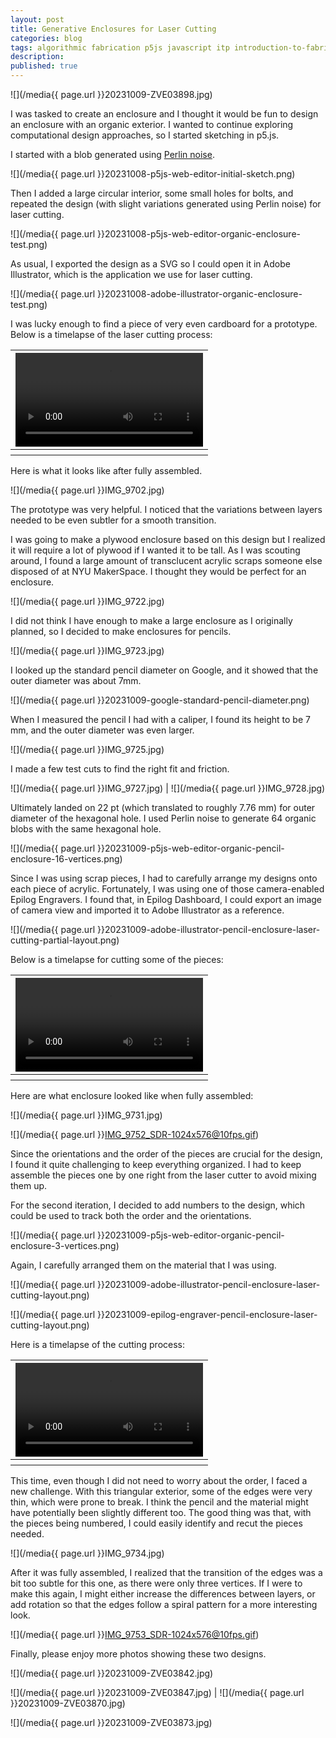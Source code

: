 ```yaml
---
layout: post
title: Generative Enclosures for Laser Cutting
categories: blog
tags: algorithmic fabrication p5js javascript itp introduction-to-fabrication
description:
published: true
---
```


![](/media{{ page.url }}20231009-ZVE03898.jpg)

I was tasked to create an enclosure and I thought it would be fun to design an enclosure with an organic exterior. I wanted to continue exploring computational design approaches, so I started sketching in p5.js.

<!--more-->

I started with a blob generated using [Perlin noise](https://en.wikipedia.org/wiki/Perlin_noise).

![](/media{{ page.url }}20231008-p5js-web-editor-initial-sketch.png)

Then I added a large circular interior, some small holes for bolts, and repeated the design (with slight variations generated using Perlin noise) for laser cutting.

![](/media{{ page.url }}20231008-p5js-web-editor-organic-enclosure-test.png)

As usual, I exported the design as a SVG so I could open it in Adobe Illustrator, which is the application we use for laser cutting.

![](/media{{ page.url }}20231008-adobe-illustrator-organic-enclosure-test.png)

I was lucky enough to find a piece of very even cardboard for a prototype. Below is a timelapse of the laser cutting process:

<table style="width: 100%;">
  <thead><tr><th>
    <video controls width="100%" preload="auto" poster="">
      <source src="/media{{ page.url }}IMG_9700.mp4" type='video/mp4'>
    </video>
  </th></tr></thead>
  <tbody><tr style="text-align: center;"><th></th></tr></tbody>
</table>

Here is what it looks like after fully assembled.

![](/media{{ page.url }}IMG_9702.jpg)

The prototype was very helpful. I noticed that the variations between layers needed to be even subtler for a smooth transition.

I was going to make a plywood enclosure based on this design but I realized it will require a lot of plywood if I wanted it to be tall. As I was scouting around, I found a large amount of transclucent acrylic scraps someone else disposed of at NYU MakerSpace. I thought they would be perfect for an enclosure.

![](/media{{ page.url }}IMG_9722.jpg)

I did not think I have enough to make a large enclosure as I originally planned, so I decided to make enclosures for pencils.

![](/media{{ page.url }}IMG_9723.jpg)

I looked up the standard pencil diameter on Google, and it showed that the outer diameter was about 7mm.

![](/media{{ page.url }}20231009-google-standard-pencil-diameter.png)

When I measured the pencil I had with a caliper, I found its height to be 7 mm, and the outer diameter was even larger.

![](/media{{ page.url }}IMG_9725.jpg)

I made a few test cuts to find the right fit and friction.

![](/media{{ page.url }}IMG_9727.jpg) | ![](/media{{ page.url }}IMG_9728.jpg)

Ultimately landed on 22 pt (which translated to roughly 7.76 mm) for outer diameter of the hexagonal hole. I used Perlin noise to generate 64 organic blobs with the same hexagonal hole.

![](/media{{ page.url }}20231009-p5js-web-editor-organic-pencil-enclosure-16-vertices.png)

Since I was using scrap pieces, I had to carefully arrange my designs onto each piece of acrylic. Fortunately, I was using one of those camera-enabled Epilog Engravers. I found that, in Epilog Dashboard, I could export an image of camera view and imported it to Adobe Illustrator as a reference.

![](/media{{ page.url }}20231009-adobe-illustrator-pencil-enclosure-laser-cutting-partial-layout.png)

Below is a timelapse for cutting some of the pieces:

<table style="width: 100%;">
  <thead><tr><th>
    <video controls width="100%" preload="auto" poster="">
      <source src="/media{{ page.url }}IMG_9729.mp4" type='video/mp4'>
    </video>
  </th></tr></thead>
  <tbody><tr style="text-align: center;"><th></th></tr></tbody>
</table>

Here are what enclosure looked like when fully assembled:

![](/media{{ page.url }}IMG_9731.jpg)

![](/media{{ page.url }}IMG_9752_SDR-1024x576@10fps.gif)

Since the orientations and the order of the pieces are crucial for the design, I found it quite challenging to keep everything organized. I had to keep assemble the pieces one by one right from the laser cutter to avoid mixing them up.

For the second iteration, I decided to add numbers to the design, which could be used to track both the order and the orientations.

![](/media{{ page.url }}20231009-p5js-web-editor-organic-pencil-enclosure-3-vertices.png)

Again, I carefully arranged them on the material that I was using.

![](/media{{ page.url }}20231009-adobe-illustrator-pencil-enclosure-laser-cutting-layout.png)

![](/media{{ page.url }}20231009-epilog-engraver-pencil-enclosure-laser-cutting-layout.png)

Here is a timelapse of the cutting process:

<table style="width: 100%;">
  <thead><tr><th>
    <video controls width="100%" preload="auto" poster="">
      <source src="/media{{ page.url }}IMG_9732.mp4" type='video/mp4'>
    </video>
  </th></tr></thead>
  <tbody><tr style="text-align: center;"><th></th></tr></tbody>
</table>

This time, even though I did not need to worry about the order, I faced a new challenge. With this triangular exterior, some of the edges were very thin, which were prone to break. I think the pencil and the material might have potentially been slightly different too. The good thing was that, with the pieces being numbered, I could easily identify and recut the pieces needed.

![](/media{{ page.url }}IMG_9734.jpg)

After it was fully assembled, I realized that the transition of the edges was a bit too subtle for this one, as there were only three vertices. If I were to make this again, I might either increase the differences between layers, or add rotation so that the edges follow a spiral pattern for a more interesting look.

![](/media{{ page.url }}IMG_9753_SDR-1024x576@10fps.gif)

Finally, please enjoy more photos showing these two designs.

![](/media{{ page.url }}20231009-ZVE03842.jpg)

![](/media{{ page.url }}20231009-ZVE03847.jpg) | ![](/media{{ page.url }}20231009-ZVE03870.jpg)

![](/media{{ page.url }}20231009-ZVE03873.jpg)
